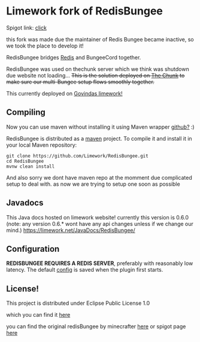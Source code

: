 # Limework fork of RedisBungee

Spigot link: [click](https://www.spigotmc.org/resources/redisbungee.87700/)

this fork was made due the maintainer of Redis Bungee became inactive, so we took the place to develop it!

RedisBungee bridges [Redis](http://redis.io) and BungeeCord together. 

RedisBungee was used on thechunk server which we think was shutdown due website not loading...
~~This is the solution deployed on [The Chunk](http://thechunk.net) to make sure our multi-Bungee setup flows smoothly together.~~

This currently deployed on [Govindas limework!](https://Limework.net) 

## Compiling

Now you can use maven without installing it using Maven wrapper [github?](https://github.com/takari/maven-wrapper) :)

RedisBungee is distributed as a [maven](http://maven.apache.org) project. To compile it and install it in your local Maven repository:

    git clone https://github.com/Limework/RedisBungee.git
    cd RedisBungee
    mvnw clean install
And also sorry we dont have maven repo at the momment due complicated setup to deal with.
as now we are trying to setup one soon as possible 


## Javadocs
This Java docs hosted on limework website! currently this version is 0.6.0 (note: any version 0.6.* wont have any api changes unless if we change our mind.)
https://limework.net/JavaDocs/RedisBungee/

## Configuration

**REDISBUNGEE REQUIRES A REDIS SERVER**, preferably with reasonably low latency. The default [config](https://github.com/minecrafter/RedisBungee/blob/master/src/main/resources/example_config.yml) is saved when the plugin first starts.

## License!

This project is distributed under Eclipse Public License 1.0

which you can find it [here](https://github.com/Limework/RedisBungee/blob/master/LICENSE)

you can find the original redisBungee by minecrafter [here](https://github.com/minecrafter/RedisBungee) or spigot page [here](https://www.spigotmc.org/resources/redisbungee.13494/)
